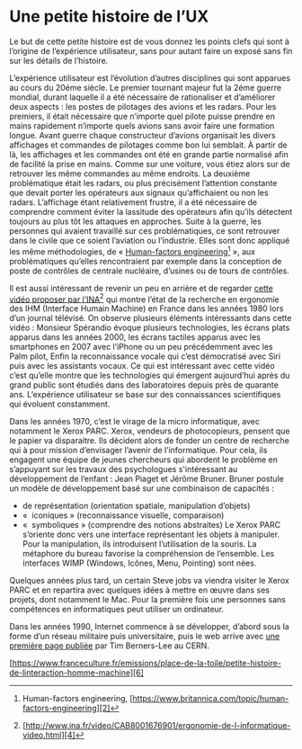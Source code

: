 # Une petite histoire de l’UX

Le but de cette petite histoire est de vous donnez les points clefs qui sont à l’origine de l’expérience utilisateur, sans pour autant faire un exposé sans fin sur  les détails de l’histoire.

L’expérience utilisateur est l’évolution d’autres disciplines qui sont apparues au cours du 20éme siècle. Le premier tournant majeur fut la 2éme guerre mondial, durant laquelle il a été nécessaire de rationaliser et d’améliorer deux aspects : les postes de pilotages des avions et les radars. Pour les premiers, il était nécessaire que n’importe quel pilote puisse prendre en mains rapidement n’importe quels avions sans avoir faire une formation longue. Avant guerre chaque constructeur d’avions organisait les divers affichages et commandes de pilotages comme bon lui semblait. À partir de là, les affichages et les commandes ont été en grande partie normalisé afin de facilité la prise en mains. Comme sur une voiture, vous étiez alors sur de retrouver les même commandes au même endroits. La deuxième problématique était les radars, ou plus précisément l’attention constante que devait porter les opérateurs aux signaux qu’affichaient ou non les radars. L’affichage étant relativement frustre, il a été nécessaire de comprendre comment éviter la lassitude des opérateurs afin qu’ils détectent toujours au plus tôt les attaques en approches.
Suite à la guerre, les personnes qui avaient travaillé sur ces problématiques, ce sont retrouver dans le civile que ce soient l’aviation ou l’industrie. Elles sont donc appliqué les même méthodologies, de « [Human-factors engineering][1][^1] »,  aux problématiques qu’elles rencontraient par exemple dans la conception de poste de contrôles de centrale nucléaire, d’usines ou de tours de contrôles.

Il est aussi intéressant de revenir un peu en arrière et de regarder [cette vidéo proposer par l’INA][3][^2] qui montre l’état de la recherche en ergonomie des IHM (Interface Humain Machine) en France dans les années 1980 lors d’un journal télévisé. On observe plusieurs éléments intéressants dans cette vidéo : 
Monsieur Spérandio évoque plusieurs technologies, les écrans plats apparus dans les années 2000, les écrans tactiles apparus avec les smartphones en 2007 avec l’iPhone ou un peu précédemment avec les Palm pilot, Enfin la reconnaissance vocale qui c’est démocratisé avec Siri puis avec les assistants vocaux. Ce qui est intéressant avec cette vidéo c’est qu’elle montre que les technologies qui émergent aujourd’hui après du grand public sont étudiés dans des laboratoires depuis près de quarante ans. L’expérience utilisateur se base sur des connaissances scientifiques qui évoluent constamment.

Dans les années 1970, c’est le virage de la micro informatique, avec notamment le Xerox PARC. Xerox, vendeurs de photocopieurs, pensent que le papier va disparaitre. Ils décident alors de fonder un centre de recherche qui à pour mission d’envisager l’avenir de l’informatique. Pour cela, ils engagent une équipe de jeunes chercheurs qui abordent le problème en s’appuyant sur les travaux des psychologues s'intéressant au développement de l’enfant : Jean Piaget et Jérôme Bruner. Bruner postule un modèle de développement basé sur une combinaison de capacités :
- de représentation (orientation spatiale, manipulation d’objets)
- «  iconiques » (reconnaissance visuelle, comparaison)
- «  symboliques » (comprendre des notions abstraites)
Le Xerox PARC s’oriente donc vers une interface représentant les objets à manipuler. Pour la manipulation, ils introduisent l’utilisation de la souris. La métaphore du bureau favorise la compréhension de l’ensemble. Les interfaces WIMP (Windows, Icônes, Menu, Pointing) sont nées.

Quelques années plus tard, un certain Steve jobs va viendra visiter le Xerox PARC et en repartira avec quelques idées à mettre en œuvre dans ses projets, dont notamment le Mac. Pour la première fois une personnes sans compétences en informatiques peut utiliser un ordinateur.

Dans les années 1990, Internet commence à se développer, d’abord sous la forme d’un réseau militaire puis universitaire, puis le web arrive avec [une première page publiée][5] par Tim Berners-Lee au CERN. 

[https://www.franceculture.fr/emissions/place-de-la-toile/petite-histoire-de-linteraction-homme-machine][6]



[^1]:	Human-factors engineering, [https://www.britannica.com/topic/human-factors-engineering][2]

[^2]:	[http://www.ina.fr/video/CAB8001676901/ergonomie-de-l-informatique-video.html][4]

[1]:	https://www.britannica.com/topic/human-factors-engineering
[2]:	https://www.britannica.com/topic/human-factors-engineering
[3]:	http://www.ina.fr/video/CAB8001676901/ergonomie-de-l-informatique-video.html
[4]:	http://www.ina.fr/video/CAB8001676901/ergonomie-de-l-informatique-video.html "L'ergonomie de l'inforamtique, INA, 1980"
[5]:	http://info.cern.ch/hypertext/WWW/TheProject.html
[6]:	https://www.franceculture.fr/emissions/place-de-la-toile/petite-histoire-de-linteraction-homme-machine